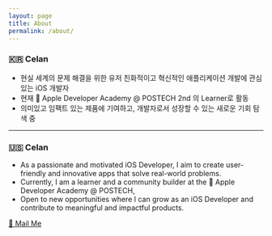 ```yaml
---
layout: page
title: About
permalink: /about/
---
```


### 🇰🇷 Celan
- 현실 세계의 문제 해결을 위한 유저 친화적이고 혁신적인 애플리케이션 개발에 관심있는 iOS 개발자
- 현재  Apple Developer Academy @ POSTECH 2nd 의 Learner로 활동
- 의미있고 임팩트 있는 제품에 기여하고, 개발자로서 성장할 수 있는 새로운 기회 탐색 중

---

### 🇺🇸 Celan
- As a passionate and motivated iOS Developer, I aim to create user-friendly and innovative apps that solve real-world problems.
- Currently, I am a learner and a community builder at the  Apple Developer Academy @ POSTECH,
- Open to new opportunities where I can grow as an iOS Developer and contribute to meaningful and impactful products.

<a href = "mailto:sollleky72@gmail.com"> 📮 Mail Me </a>